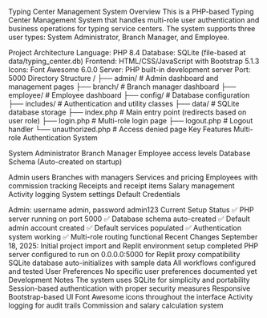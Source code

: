 Typing Center Management System
Overview
This is a PHP-based Typing Center Management System that handles multi-role user authentication and business operations for typing service centers. The system supports three user types: System Administrator, Branch Manager, and Employee.

Project Architecture
Language: PHP 8.4
Database: SQLite (file-based at data/typing_center.db)
Frontend: HTML/CSS/JavaScript with Bootstrap 5.1.3
Icons: Font Awesome 6.0.0
Server: PHP built-in development server
Port: 5000
Directory Structure
/
├── admin/           # Admin dashboard and management pages
├── branch/          # Branch manager dashboard
├── employee/        # Employee dashboard
├── config/          # Database configuration
├── includes/        # Authentication and utility classes
├── data/           # SQLite database storage
├── index.php       # Main entry point (redirects based on user role)
├── login.php       # Multi-role login page
├── logout.php      # Logout handler
└── unauthorized.php # Access denied page
Key Features
Multi-role Authentication System

System Administrator
Branch Manager
Employee access levels
Database Schema (Auto-created on startup)

Admin users
Branches with managers
Services and pricing
Employees with commission tracking
Receipts and receipt items
Salary management
Activity logging
System settings
Default Credentials

Admin: username admin, password admin123
Current Setup Status
✅ PHP server running on port 5000
✅ Database schema auto-created
✅ Default admin account created
✅ Default services populated
✅ Authentication system working
✅ Multi-role routing functional
Recent Changes
September 18, 2025: Initial project import and Replit environment setup completed
PHP server configured to run on 0.0.0.0:5000 for Replit proxy compatibility
SQLite database auto-initializes with sample data
All workflows configured and tested
User Preferences
No specific user preferences documented yet
Development Notes
The system uses SQLite for simplicity and portability
Session-based authentication with proper security measures
Responsive Bootstrap-based UI
Font Awesome icons throughout the interface
Activity logging for audit trails
Commission and salary calculation system